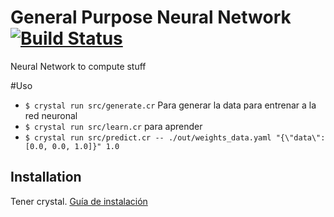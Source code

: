 # General Purpose Neural Network [![Build Status](https://travis-ci.org/jazcarate/ia-neural.svg?branch=master)](https://travis-ci.org/jazcarate/ia-neural)

Neural Network to compute stuff

#Uso

- `$ crystal run src/generate.cr` Para generar la data para entrenar a la red neuronal
- `$ crystal run src/learn.cr` para aprender
- `$ crystal run src/predict.cr -- ./out/weights_data.yaml "{\"data\": [0.0, 0.0, 1.0]}" 1.0`

## Installation

Tener crystal. [Guía de instalación](https://crystal-lang.org/docs/installation/index.html)
